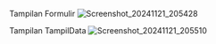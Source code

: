 Tampilan Formulir
![Screenshot_20241121_205428](https://github.com/user-attachments/assets/9176dd2a-a5b0-4b9d-a904-9a1e456babfe)

Tampilan TampilData
![Screenshot_20241121_205510](https://github.com/user-attachments/assets/211e3f9c-9c41-4f99-bea7-8d428c77a3c8)
